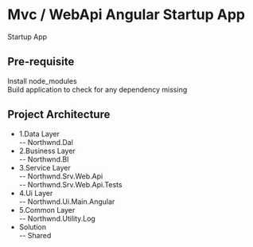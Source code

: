 # Mvc / WebApi Angular Startup App
Startup App 

## Pre-requisite
Install node_modules<br />
Build application to check for any dependency missing

## Project Architecture<br />

- 1.Data Layer<br />
-- Northwnd.Dal<br />
- 2.Business Layer<br />
-- Northwnd.Bl<br />
- 3.Service Layer<br />
-- Northwnd.Srv.Web.Api<br />
-- Northwnd.Srv.Web.Api.Tests<br />
- 4.Ui Layer<br />
-- Northwnd.Ui.Main.Angular<br />
- 5.Common Layer<br />
-- Northwnd.Utility.Log<br />
- Solution<br />
-- Shared<br />

